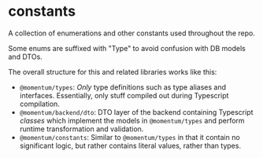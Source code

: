 # constants

A collection of enumerations and other constants used throughout the repo.

Some enums are suffixed with "Type" to avoid confusion with DB models and DTOs.

The overall structure for this and related libraries works like this:

- `@momentum/types`: _Only_ type definitions such as type aliases and
  interfaces. Essentially, only stuff compiled out during Typescript
  compilation.
- `@momentum/backend/dto`: DTO layer of the backend containing Typescript
  _classes_ which implement the models in `@momentum/types` and perform runtime
  transformation and validation.
- `@momentum/constants`: Similar to `@momentum/types` in that it contain no
  significant logic, but rather contains literal values, rather than types.
